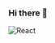 ### Hi there 👋

![React](https://img.shields.io/badge/React-#61DAFB?style=for-the-badge&logo=React&logoColor=white)
